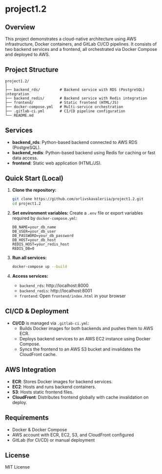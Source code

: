 # project1.2

## Overview

This project demonstrates a cloud-native architecture using AWS infrastructure, Docker containers, and GitLab CI/CD pipelines. It consists of two backend services and a frontend, all orchestrated via Docker Compose and deployed to AWS.

## Project Structure

```
project1.2/
│
├── backend_rds/         # Backend service with RDS (PostgreSQL) integration
├── backend_redis/       # Backend service with Redis integration
├── frontend/            # Static frontend (HTML/JS)
├── docker-compose.yml   # Multi-service orchestration
├── .gitlab-ci.yml       # CI/CD pipeline configuration
└── README.md
```

## Services

- **backend_rds**: Python-based backend connected to AWS RDS (PostgreSQL).
- **backend_redis**: Python-based backend using Redis for caching or fast data access.
- **frontend**: Static web application (HTML/JS).

## Quick Start (Local)

1. **Clone the repository:**
   ```bash
   git clone https://github.com/orlivskavaleriia/project1.2.git
   cd project1.2
   ```

2. **Set environment variables:**
   Create a `.env` file or export variables required by `docker-compose.yml`:
   ```
   DB_NAME=your_db_name
   DB_USER=your_db_user
   DB_PASSWORD=your_db_password
   DB_HOST=your_db_host
   REDIS_HOST=your_redis_host
   REDIS_DB=0
   ```

3. **Run all services:**
   ```bash
   docker-compose up --build
   ```

4. **Access services:**
   - `backend_rds`: http://localhost:8000
   - `backend_redis`: http://localhost:8001
   - `frontend`: Open `frontend/index.html` in your browser

## CI/CD & Deployment

- **CI/CD** is managed via `.gitlab-ci.yml`:
  - Builds Docker images for both backends and pushes them to AWS ECR.
  - Deploys backend services to an AWS EC2 instance using Docker Compose.
  - Syncs the frontend to an AWS S3 bucket and invalidates the CloudFront cache.

## AWS Integration

- **ECR**: Stores Docker images for backend services.
- **EC2**: Hosts and runs backend containers.
- **S3**: Hosts static frontend files.
- **CloudFront**: Distributes frontend globally with cache invalidation on deploy.

## Requirements

- Docker & Docker Compose
- AWS account with ECR, EC2, S3, and CloudFront configured
- GitLab (for CI/CD) or manual deployment

## License

MIT License